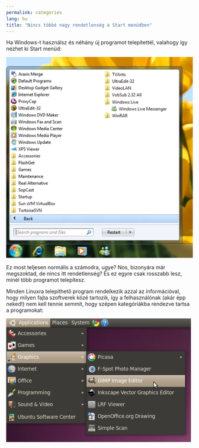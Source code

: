 ```yaml
---
permalink: categories
lang: hu
title: "Nincs többé nagy rendetlenség a Start menüdben"
---
```


Ha Windows-t használsz és néhány új programot telepítettél, valahogy így nézhet ki Start menüd:

<img src="/img/windows_7_start_menu.png">

Ez most teljesen normális a számodra, ugye? Nos, bizonyára már megszoktad, de nincs itt rendetlenség? És ez egyre csak rosszabb lesz, minél több programot telepítesz.

Minden Linuxra telepíthető program rendelkezik azzal az információval, hogy milyen fajta szoftverek közé tartozik, így a felhasználónak (akár épp neked!) nem kell tennie semmit, hogy szépen kategóriákba rendezve tartsa a programokat:

<img src="/img/categories_menu.png">




